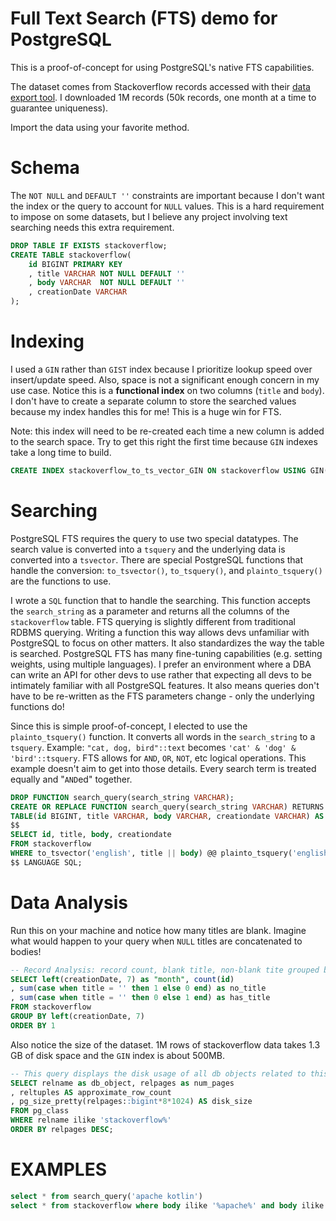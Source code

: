 # Full Text Search (FTS) demo for PostgreSQL

This is a proof-of-concept for using PostgreSQL's native FTS capabilities. 

The dataset comes from Stackoverflow records accessed with their [data export tool](http://data.stackexchange.com/stackoverflow/query/new). 
I downloaded 1M records (50k records, one month at a time to guarantee uniqueness).

Import the data using your favorite method. 

# Schema
The `NOT NULL` and `DEFAULT ''` constraints are important because I don't want the index or the query to account for `NULL` values. 
This is a hard requirement to impose on some datasets, but I believe any project involving text searching needs this extra requirement.

```sql
DROP TABLE IF EXISTS stackoverflow;
CREATE TABLE stackoverflow(
	id BIGINT PRIMARY KEY
	, title VARCHAR NOT NULL DEFAULT ''
	, body VARCHAR  NOT NULL DEFAULT ''
	, creationDate VARCHAR
);
 ```
 
 # Indexing
 I used a `GIN` rather than `GIST` index because I prioritize lookup speed over insert/update speed. Also, space is not a significant
 enough concern in my use case. Notice this is a **functional index** on two columns (`title` and `body`). I don't have to create a
 separate column to store the searched values because my index handles this for me! This is a huge win for FTS.
 
 Note: this index will need to be  re-created each time a new column is added to the search space. Try to get this right the
 first time because `GIN` indexes take a long  time to build. 
 
 ```sql
CREATE INDEX stackoverflow_to_ts_vector_GIN ON stackoverflow USING GIN(to_tsvector('english', title || body));
```

# Searching
PostgreSQL FTS requires the query to use two special datatypes. The search value is converted into a `tsquery` and 
the underlying data is converted into a `tsvector`. There are special PostgreSQL functions that handle the conversion:
`to_tsvector()`, `to_tsquery()`, and `plainto_tsquery()` are the functions to use.

I wrote a `SQL` function that to handle the searching. This function accepts the `search_string` as a parameter and returns 
all the columns of the `stackoverflow` table. FTS querying is slightly different from traditional RDBMS querying. Writing a function 
this way allows devs unfamiliar with PostgreSQL to focus on other matters. It also standardizes the way the table is searched. 
PostgreSQL FTS has many fine-tuning capabilities (e.g. setting weights, using multiple languages). I prefer an environment where a DBA
can write an API for other devs to use rather that expecting all devs to be intimately familiar with all PostgreSQL features. It also
means queries don't have to be re-written as the FTS parameters change - only the underlying functions do!

Since this is simple proof-of-concept, I elected to use the `plainto_tsquery()` function. It converts all words in the `search_string` 
to a `tsquery`. Example: `"cat, dog, bird"::text` becomes `'cat' & 'dog' & 'bird'::tsquery`. FTS allows for `AND`, `OR`, `NOT`, etc 
logical operations. This example doesn't aim to get into those details. Every search term is treated equally and "`AND`ed" together.

```sql
DROP FUNCTION search_query(search_string VARCHAR);
CREATE OR REPLACE FUNCTION search_query(search_string VARCHAR) RETURNS 
TABLE(id BIGINT, title VARCHAR, body VARCHAR, creationdate VARCHAR) AS
$$
SELECT id, title, body, creationdate
FROM stackoverflow
WHERE to_tsvector('english', title || body) @@ plainto_tsquery('english', search_string)
$$ LANGUAGE SQL;
```

# Data Analysis
Run this on your machine and notice how many titles are blank. Imagine what would happen to your query when `NULL` titles 
are concatenated to bodies!

```sql
-- Record Analysis: record count, blank title, non-blank tite grouped by month
SELECT left(creationDate, 7) as "month", count(id)
, sum(case when title = '' then 1 else 0 end) as no_title
, sum(case when title = '' then 0 else 1 end) as has_title
FROM stackoverflow
GROUP BY left(creationDate, 7)
ORDER BY 1
```

Also notice the size of the dataset. 1M rows of stackoverflow data takes 1.3 GB of disk space and the `GIN` index is about 500MB.
```sql
-- This query displays the disk usage of all db objects related to this project
SELECT relname as db_object, relpages as num_pages 
, reltuples AS approximate_row_count
, pg_size_pretty(relpages::bigint*8*1024) AS disk_size
FROM pg_class
WHERE relname ilike 'stackoverflow%'
ORDER BY relpages DESC;
```

# EXAMPLES
```sql
select * from search_query('apache kotlin')
select * from stackoverflow where body ilike '%apache%' and body ilike '%kotlin%'
```
